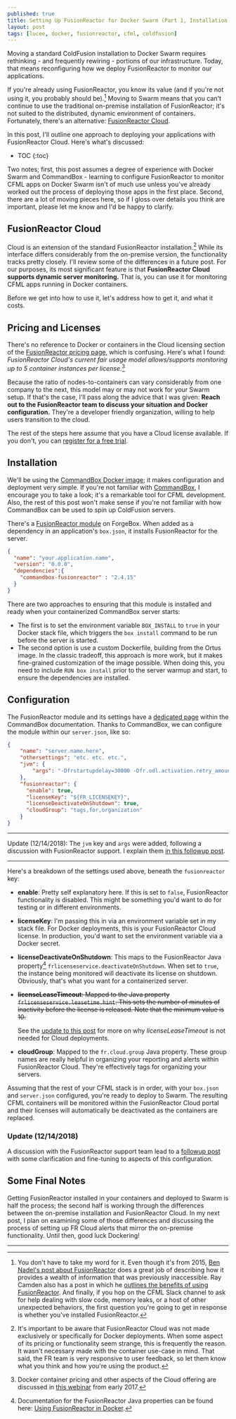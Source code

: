 ```yaml
---
published: true
title: Setting Up FusionReactor for Docker Swarm (Part 1, Installation)
layout: post
tags: [lucee, docker, fusionreactor, cfml, coldfusion]
---
```

Moving a standard ColdFusion installation to Docker Swarm requires rethinking - and frequently rewiring - portions of our infrastructure. Today, that means reconfiguring how we deploy FusionReactor to monitor our applications.
<!--more-->

If you're already using FusionReactor, you know its value (and if you're not using it, you probably should be).[^1] Moving to Swarm means that you can't continue to use the traditional on-premise installation of FusionReactor; it's not suited to the distributed, dynamic environment of containers. Fortunately, there's an alternative: [FusionReactor Cloud](https://www.fusion-reactor.com/fusionreactor-cloud/).

In this post, I'll outline one approach to deploying your applications with FusionReactor Cloud.
Here's what's discussed:

* TOC
{:toc}

Two notes; first, this post assumes a degree of experience with Docker Swarm and CommandBox - learning to configure FusionReactor to monitor CFML apps on Docker Swarm isn't of much use unless you've already worked out the process of deploying those apps in the first place. Second, there are a lot of moving pieces here, so if I gloss over details you think are important, please let me know and I'd be happy to clarify.

## FusionReactor Cloud

Cloud is an extension of the standard FusionReactor installation.[^2] While its interface differs considerably from the on-premise version, the functionality tracks pretty closely. I'll review some of the differences in a future post. For our purposes, its most significant feature is that **FusionReactor Cloud supports dynamic server monitoring.** That is, you can use it for monitoring CFML apps running in Docker containers.

Before we get into how to use it, let's address how to get it, and what it costs.

## Pricing and Licenses

There's no reference to Docker or containers in the Cloud licensing section of the  [FusionReactor pricing page](https://www.fusion-reactor.com/pricing/), which is confusing. Here's what I found: *FusionReactor Cloud's current fair usage model allows/supports monitoring up to 5 container instances per license.*[^3]

Because the ratio of nodes-to-containers can vary considerably from one company to the next, this model may or may not work for your Swarm setup. If that's the case, I'll pass along the advice that I was given: **Reach out to the FusionReactor team to discuss your situation and Docker configuration.** They're a developer friendly organization, willing to help users transition to the cloud.

The rest of the steps here assume that you have a Cloud license available. If you don't, you can [register for a free trial](https://app.fusionreactor.io/auth/register).

## Installation

We'll be using the [CommandBox Docker image](https://hub.docker.com/r/ortussolutions/commandbox/); it makes configuration and deployment very simple. If you're not familiar with [CommandBox](https://commandbox.ortusbooks.com/), I encourage you to take a look; it's a remarkable tool for CFML development. Also, the rest of this post won't make sense if you're not familiar with how CommandBox can be used to spin up ColdFusion servers.

There's a [FusionReactor module](https://forgebox.io/view/commandbox-fusionreactor) on ForgeBox. When added as a dependency in an application's `box.json`, it installs FusionReactor for the server.

```json
{
  "name": "your.application.name",
  "version": "0.0.0",
  "dependencies":{
    "commandbox-fusionreactor" : "2.4.15"
  }
}
```

There are two approaches to ensuring that this module is installed and ready when your containerized CommandBox server starts:

* The first is to set the environment variable `BOX_INSTALL` to `true` in your Docker stack file, which triggers the `box install` command to be run before the server is started.
* The second option is use a custom Dockerfile, building from the Ortus image. In the classic tradeoff, this approach is more work, but it makes fine-grained customization of the image possible. When doing this, you need to include `RUN box install` prior to the server warmup and start, to ensure the dependencies are installed.

## Configuration

The FusionReactor module and its settings have a [dedicated page](https://commandbox.ortusbooks.com/embedded-server/fusionreactor) within the CommandBox documentation. Thanks to CommandBox, we can configure the module within our `server.json`, like so:

```json
{
    "name": "server.name.here",
    "othersettings": "etc. etc. etc.",
    "jvm": {
        "args": "-Dfrstartupdelay=30000 -Dfr.odl.activation.retry_amount=10 -Dfr.odl.activation.retry_interval=10000 -Dfrlicenseservice.logMessages=true"
    },
    "fusionreactor": {
      "enable": true,
      "licenseKey": "${FR_LICENSEKEY}",
      "licenseDeactivateOnShutdown": true,
      "cloudGroup": "tags,for,organization"
    }
}
```

___
Update (12/14/2018): The `jvm` key and `args` were added, following a discussion with FusionReactor support. I explain them [in this followup post](2018-12-14-update-to-fusionreactor-cloud-configuration-on-swarm.md).

___

Here's a breakdown of the settings used above, beneath the `fusionreactor` key:

* **enable**: Pretty self explanatory here. If this is set to `false`, FusionReactor functionality is disabled. This might be something you'd want to do for testing or in different environments.
* **licenseKey**: I'm passing this in via an environment variable set in my stack file. For Docker deployments, this is your FusionReactor Cloud license. In production, you'd want to set the environment variable via a Docker secret.
* **licenseDeactivateOnShutdown**: This maps to the FusionReactor Java property[^4] `frlicenseservice.deactivateOnShutdown`. When set to `true`, the instance being monitored will deactivate its license on shutdown. Obviously, that's what you want for a containerized server.
* ~~**licenseLeaseTimeout**: Mapped to the Java property `frlicenseservice.leasetime.hint`. This sets the number of minutes of inactivity before the license is released. Note that the minimum value is 10.~~

  See the [update to this post](2018-12-14-update-to-fusionreactor-cloud-configuration-on-swarm.md) for more on why *licenseLeaseTimeout* is not needed for Cloud deployments.
* **cloudGroup**: Mapped to the `fr.cloud.group` Java property. These group names are really helpful in organizing your reporting and alerts within FusionReactor Cloud. They're effectively tags for organizing your servers.

Assuming that the rest of your CFML stack is in order, with your `box.json` and `server.json` configured, you're ready to deploy to Swarm. The resulting CFML containers will be monitored within the FusionReactor Cloud portal and their licenses will automatically be deactivated as the containers are replaced.

### Update (12/14/2018)

A discussion with the FusionReactor support team lead to a [followup post](2018-12-14-update-to-fusionreactor-cloud-configuration-on-swarm.md) with some clarification and fine-tuning to aspects of this configuration.

## Some Final Notes

Getting FusionReactor installed in your containers and deployed to Swarm is half the process; the second half is working through the differences between the on-premise installation and FusionReactor Cloud. In my next post, I plan on examining some of those differences and discussing the process of setting up FR Cloud alerts that mirror the on-premise functionality. Until then, good luck Dockering!

___
[^1]: You don't have to take my word for it. Even though it's from 2015, [Ben Nadel's post about FusionReactor](https://www.bennadel.com/blog/2866-fusionreactor-offers-excellent-insight-into-java-and-coldfusion-server-performance.htm) does a great job of describing how it provides a wealth of information that was previously inaccessible. Ray Camden also has a post in which he [outlines the benefits of using FusionReactor](https://www.raymondcamden.com/2017/04/12/fusionreactor-still-the-best-for-coldfusion). And finally, if you hop on the CFML Slack channel to ask for help dealing with slow code, memory leaks, or a host of other unexpected behaviors, the first question you're going to get in response is whether you've installed FusionReactor.
[^2]: It's important to be aware that FusionReactor Cloud was not made exclusively or specifically for Docker deployments. When some aspect of its pricing or functionality seem strange, this is frequently the reason. It wasn't necessary made with the container use-case in mind. That said, the FR team is very responsive to user feedback, so let them know what you think and how you're using the product.
[^3]: Docker container pricing and other aspects of the Cloud offering are discussed in [this webinar](https://www.fusion-reactor.com/webinar/fusionreactor-cloud/) from early 2017.
[^4]: Documentation for the FusionReactor Java properties can be found here: [Using FusionReactor in Docker](https://docs.fusion-reactor.com/display/FR74/Using+FusionReactor+in+Docker).